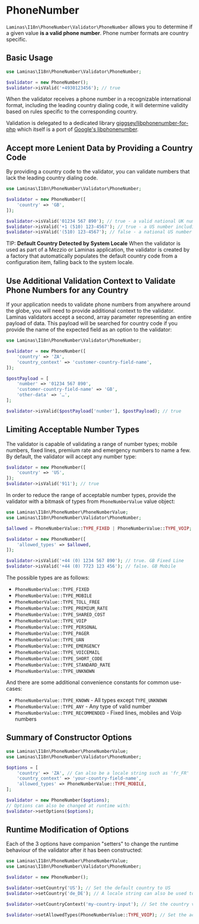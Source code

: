 # PhoneNumber

`Laminas\I18n\PhoneNumber\Validator\PhoneNumber` allows you to determine if a given value **is a valid phone number**.
Phone number formats are country specific.

## Basic Usage

```php
use Laminas\I18n\PhoneNumber\Validator\PhoneNumber;

$validator = new PhoneNumber();
$validator->isValid('+4930123456'); // true
```

When the validator receives a phone number in a recognizable international format, including the leading country dialing code, it will determine validity based on rules specific to the corresponding country.

Validation is delegated to a dedicated library [giggsey/libphonenumber-for-php](https://github.com/giggsey/libphonenumber-for-php) which itself is a port of [Google's libphonenumber](https://github.com/google/libphonenumber).

## Accept more Lenient Data by Providing a Country Code

By providing a country code to the validator, you can validate numbers that lack the leading country dialing code.

```php
use Laminas\I18n\PhoneNumber\Validator\PhoneNumber;

$validator = new PhoneNumber([
    'country' => 'GB',
]);

$validator->isValid('01234 567 890'); // true - a valid national UK number
$validator->isValid('+1 (510) 123-4567'); // true - a US number including a dialing code
$validator->isValid('(510) 123-4567'); // false - a national US number that is invalid for 'GB'
```

TIP: **Default Country Detected by System Locale**
When the validator is used as part of a Mezzio or Laminas application, the validator is created by a factory that automatically populates the default country code from a configuration item, falling back to the system locale.

## Use Additional Validation Context to Validate Phone Numbers for any Country

If your application needs to validate phone numbers from anywhere around the globe, you will need to provide additional context to the validator. Laminas validators accept a second, array parameter representing an entire payload of data. This payload will be searched for country code if you provide the name of the expected field as an option to the validator:

```php
use Laminas\I18n\PhoneNumber\Validator\PhoneNumber;

$validator = new PhoneNumber([
    'country' => 'ZA',
    'country_context' => 'customer-country-field-name',
]);

$postPayload = [
    'number' => '01234 567 890',
    'customer-country-field-name' => 'GB',
    'other-data' => '…',
];

$validator->isValid($postPayload['number'], $postPayload); // true
```

## Limiting Acceptable Number Types

The validator is capable of validating a range of number types; mobile numbers, fixed lines, premium rate and emergency numbers to name a few.
By default, the validator will accept any number type:

```php
$validator = new PhoneNumber([
    'country' => 'US',
]);
$validator->isValid('911'); // true
```

In order to reduce the range of acceptable number types, provide the validator with a bitmask of types from `PhoneNumberValue` value object:

```php
use Laminas\I18n\PhoneNumber\PhoneNumberValue;
use Laminas\I18n\PhoneNumber\Validator\PhoneNumber;

$allowed = PhoneNumberValue::TYPE_FIXED | PhoneNumberValue::TYPE_VOIP;

$validator = new PhoneNumber([
    'allowed_types' => $allowed,
]);

$validator->isValid('+44 (0) 1234 567 890'); // true. GB Fixed Line
$validator->isValid('+44 (0) 7723 123 456'); // false. GB Mobile
```

The possible types are as follows:

- `PhoneNumberValue::TYPE_FIXED`
- `PhoneNumberValue::TYPE_MOBILE`
- `PhoneNumberValue::TYPE_TOLL_FREE`
- `PhoneNumberValue::TYPE_PREMIUM_RATE`
- `PhoneNumberValue::TYPE_SHARED_COST`
- `PhoneNumberValue::TYPE_VOIP`
- `PhoneNumberValue::TYPE_PERSONAL`
- `PhoneNumberValue::TYPE_PAGER`
- `PhoneNumberValue::TYPE_UAN`
- `PhoneNumberValue::TYPE_EMERGENCY`
- `PhoneNumberValue::TYPE_VOICEMAIL`
- `PhoneNumberValue::TYPE_SHORT_CODE`
- `PhoneNumberValue::TYPE_STANDARD_RATE`
- `PhoneNumberValue::TYPE_UNKNOWN`

And there are some additional convenience constants for common use-cases:

- `PhoneNumberValue::TYPE_KNOWN` - All types except `TYPE_UNKNOWN`
- `PhoneNumberValue::TYPE_ANY` - Any type of valid number
- `PhoneNumberValue::TYPE_RECOMMENDED` - Fixed lines, mobiles and Voip numbers

## Summary of Constructor Options

```php
use Laminas\I18n\PhoneNumber\PhoneNumberValue;
use Laminas\I18n\PhoneNumber\Validator\PhoneNumber;

$options = [
    'country' => 'ZA', // Can also be a locale string such as 'fr_FR'
    'country_context' => 'your-country-field-name',
    'allowed_types' => PhoneNumberValue::TYPE_MOBILE,
];

$validator = new PhoneNumber($options);
// Options can also be changed at runtime with:
$validator->setOptions($options);
```

## Runtime Modification of Options

Each of the 3 options have companion "setters" to change the runtime behaviour of the validator after it has been constructed:

```php
use Laminas\I18n\PhoneNumber\PhoneNumberValue;
use Laminas\I18n\PhoneNumber\Validator\PhoneNumber;

$validator = new PhoneNumber();

$validator->setCountry('US'); // Set the default country to US
$validator->setCountry('de_DE'); // A locale string can also be used to set the country

$validator->setCountryContext('my-country-input'); // Set the country validation context key

$validator->setAllowedTypes(PhoneNumberValue::TYPE_VOIP); // Set the acceptable number types
```
